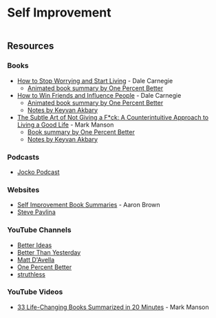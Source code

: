 # Self Improvement



<figure><img src="https://i.redd.it/ygk8kq4xlqaa1.png" alt=""><figcaption></figcaption></figure>

## Resources

### Books

* [How to Stop Worrying and Start Living](https://smile.amazon.co.uk/Worrying-Start-Living-Personal-Development/dp/0749307234/) - Dale Carnegie
  * [Animated book summary by One Percent Better](https://www.youtube.com/watch?v=Ria1t15XgGw)
* [How to Win Friends and Influence People](https://smile.amazon.co.uk/dp/0091906814) - Dale Carnegie
  * [Animated book summary by One Percent Better](https://www.youtube.com/watch?v=hsT1x9WEi-g)
  * [Notes by Keyvan Akbary](https://keyvanakbary.github.io/learning-notes/books/how-to-win-friends-and-influence-people/)
* [The Subtle Art of Not Giving a F\*ck: A Counterintuitive Approach to Living a Good Life](https://smile.amazon.co.uk/dp/0062457721) - Mark Manson
  * [Book summary by One Percent Better](https://www.youtube.com/watch?v=Z4OFjFq-Xis)
  * [Notes by Keyvan Akbary](https://keyvanakbary.github.io/learning-notes/books/the-subtle-art-of-not-giving-a-fuck/)

### Podcasts

* [Jocko Podcast](https://www.youtube.com/@JockoPodcastOfficial/videos)

### Websites

* [Self Improvement Book Summaries](https://docs.google.com/document/d/12WYdDDt72jZCCgZvG\_EcoS5ZieG\_gF8\_ULVOYskZtjg/edit) - Aaron Brown
* [Steve Pavlina](https://stevepavlina.com/)

### YouTube Channels

* [Better Ideas](https://www.youtube.com/@betterideas/videos)
* [Better Than Yesterday](https://www.youtube.com/@BetterThanYesterday/videos)
* [Matt D'Avella](https://www.youtube.com/@mattdavella/videos)
* [One Percent Better](https://www.youtube.com/c/OnePercentBetter/videos)
* [struthless](https://www.youtube.com/@struthless/videos)

### YouTube Videos

* [33 Life-Changing Books Summarized in 20 Minutes](https://www.youtube.com/watch?v=7kwqWgXzHvc) - Mark Manson

